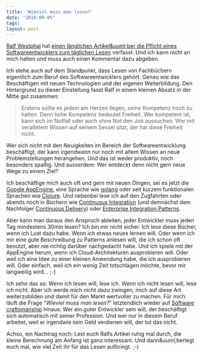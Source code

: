 ```yaml
---
title: 'Wieviel muss man lesen?'
date: "2010-09-05"
tags: 
layout: post
---
```

<p><a href="http://www.ralfw.de/default.html">Ralf Westphal</a> hat <a href="http://ralfw.blogspot.com/2010/09/lesen-heute-fur-softwareentwickler.html">einen l&auml;nglichen Artikel&amp;uuml;ber die Pflicht eines Softwareentwicklers zum t&auml;glichen Lesen</a> verfasst. Und ich kann nicht an mich halten und muss auch einen Kommentar dazu abgeben.</p>
<p>Ich stehe auch auf dem Standpunkt, dass Lesen von Fachb&uuml;chern eigentlich zum Beruf des Softwareentwicklers geh&ouml;rt. Genau wie das Besch&auml;ftigen mit neuen Technologien und der eigenen Weiterbildung. Den Hintergrund zu dieser Einstellung fasst Ralf in einem kleinen Absatz in der Mitte gut zusammen:</p>
<blockquote class="posterous_medium_quote">
<p>Erstens sollte es jedem am Herzen liegen, seine Kompetenz hoch zu halten. Denn hohe Kompetenz bedeutet Freiheit. Wer kompetent ist, kann sich im Notfall oder auch ohne Not den Job aussuchen. Wer mit veraltetem Wissen auf seinem Sessel sitzt, der hat diese Freiheit nicht.</p>
</blockquote>
<p>Wer sich nicht mit den Neuigkeiten im Bereich der Softwareentwicklung besch&auml;ftigt, der kann irgendwann nur noch mit altem Wissen an neue Problemstellungen herangehen. Und das ist weder produktiv, noch besonders spa&szlig;ig. Und ausserdem: Wer entdeckt denn nicht gern neue Wege zu einem Ziel?</p>
<p>Ich besch&auml;ftige mich auch oft und gern mit neuen Dingen, sei es jetzt die <a href="http://code.google.com/intl/de-DE/appengine/">Google AppEngine</a>, eine Sprache wie <a href="http://golang.org">golang</a> oder seit kurzem funktionalen Sprachen wie <a href="http://clojure.org/">Clojure</a>. Und nebenbei lese ich auf den Zugfahrten oder abends noch in B&uuml;chern wie <a href="http://www.amazon.de/Continuous-Integration-Improving-Software-Signature/dp/0321336380/kopisde-21">Continuous Integration</a> (und demn&auml;chst dem Nachfolger <a href="http://www.amazon.de/Continuous-Delivery-Deployment-Automation-Addison-Wesley/dp/0321601912/kopisde-21">Continuous Delivery</a>) oder <a href="http://www.amazon.de/Enterprise-Integration-Patterns-Designing-Deploying/dp/0321200683/kopisde-21">Enterprise Integration Patterns</a>.</p>
<p>Aber kann man daraus den Anspruch ableiten, jeder Entwickler muss jeden Tag mindestens 30min lesen? Ich bin mir nicht sicher. Ich lese diese B&uuml;cher, wenn ich Lust dazu habe. Wenn ich etwas neues lernen will. Oder wenn ich mir eine gute Beschreibung zu Patterns anlesen will, die ich schon oft benutzt, aber nie richtig dar&uuml;ber nachgedacht habe. Und ich spiele mit der AppEngine herum, wenn ich Cloud-Architekturen ausprobieren will. Oder weil ich eine Idee zu einer kleinen Anwendung habe, die ich ausprobieren will. Oder einfach, weil ich ein wenig Zeit totschlagen m&ouml;chte, bevor mir langweilig wird... ;-)</p>
<p>Ich sehe das so: Wenn ich lesen will, lese ich. Wenn ich nicht lesen will, lese ich nicht. Aber ich werde mich nicht dazu zwingen, mich auf diese Art weiterzubilden und damit f&uuml;r den Markt wertvoller zu machen.  F&uuml;r mich l&auml;uft die Frage "<em>Wieviel muss man lesen?</em>" letztendlich wieder auf <a href="http://en.wikipedia.org/wiki/Software_craftsmanship">Software craftsmanship</a> hinaus: Wer ein guter Entwickler sein will, der besch&auml;ftigt sich automatisch mit seiner Profession. Und wer nur in diesem Beruf arbeitet, weil er irgendwie sein Geld verdienen will, der tut das nicht.</p>
<p>Achso, ein Nachtrag noch: Lest euch Ralfs Artikel ruhig mal durch, die kleine Berechnung am Anfang ist ganz interessant. Und dann&amp;uuml;berlegt euch mal, wie viel Zeit ihr f&uuml;r das Lesen aufbringt. ;-)</p>

